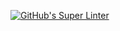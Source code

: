 [![GitHub's Super Linter](https://github.com/ICS20-Programming-MadeleineF/Unit2-05-HTML-Salary/workflows/GitHub's%20Super%20Linter/badge.svg)](https://github.com/<OWNER>/<REPOSITORY>ICS20-Programming-MadeleineF/Unit2-05-HTML-Salary/actions)
